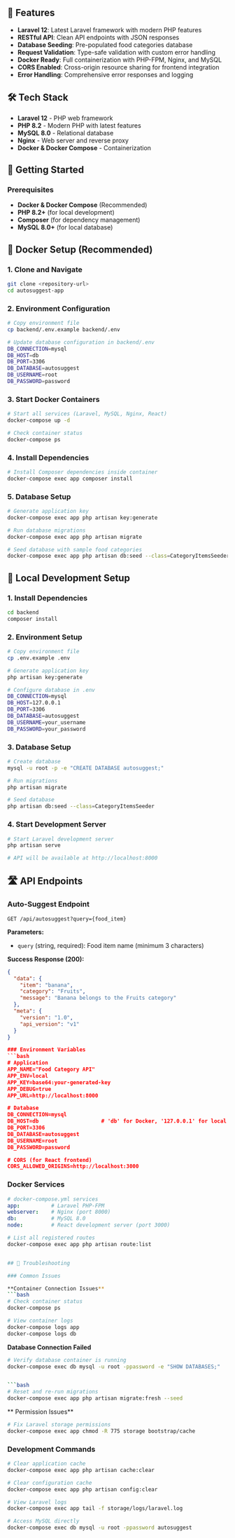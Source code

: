
## 🚀 Features

- **Laravel 12**: Latest Laravel framework with modern PHP features
- **RESTful API**: Clean API endpoints with JSON responses
- **Database Seeding**: Pre-populated food categories database
- **Request Validation**: Type-safe validation with custom error handling
- **Docker Ready**: Full containerization with PHP-FPM, Nginx, and MySQL
- **CORS Enabled**: Cross-origin resource sharing for frontend integration
- **Error Handling**: Comprehensive error responses and logging

## 🛠️ Tech Stack

- **Laravel 12** - PHP web framework
- **PHP 8.2** - Modern PHP with latest features
- **MySQL 8.0** - Relational database
- **Nginx** - Web server and reverse proxy
- **Docker & Docker Compose** - Containerization

## 🚀 Getting Started

### Prerequisites
- **Docker & Docker Compose** (Recommended)
- **PHP 8.2+** (for local development)
- **Composer** (for dependency management)
- **MySQL 8.0+** (for local database)

## 🐳 Docker Setup (Recommended)

### 1. Clone and Navigate
```bash
git clone <repository-url>
cd autosuggest-app
```

### 2. Environment Configuration
```bash
# Copy environment file
cp backend/.env.example backend/.env

# Update database configuration in backend/.env
DB_CONNECTION=mysql
DB_HOST=db
DB_PORT=3306
DB_DATABASE=autosuggest
DB_USERNAME=root
DB_PASSWORD=password
```

### 3. Start Docker Containers
```bash
# Start all services (Laravel, MySQL, Nginx, React)
docker-compose up -d

# Check container status
docker-compose ps
```

### 4. Install Dependencies
```bash
# Install Composer dependencies inside container
docker-compose exec app composer install
```

### 5. Database Setup
```bash
# Generate application key
docker-compose exec app php artisan key:generate

# Run database migrations
docker-compose exec app php artisan migrate

# Seed database with sample food categories
docker-compose exec app php artisan db:seed --class=CategoryItemsSeeder
```


## 🔧 Local Development Setup

### 1. Install Dependencies
```bash
cd backend
composer install
```

### 2. Environment Setup
```bash
# Copy environment file
cp .env.example .env

# Generate application key
php artisan key:generate

# Configure database in .env
DB_CONNECTION=mysql
DB_HOST=127.0.0.1
DB_PORT=3306
DB_DATABASE=autosuggest
DB_USERNAME=your_username
DB_PASSWORD=your_password
```

### 3. Database Setup
```bash
# Create database
mysql -u root -p -e "CREATE DATABASE autosuggest;"

# Run migrations
php artisan migrate

# Seed database
php artisan db:seed --class=CategoryItemsSeeder
```

### 4. Start Development Server
```bash
# Start Laravel development server
php artisan serve

# API will be available at http://localhost:8000
```

## 🛣️ API Endpoints

### Auto-Suggest Endpoint
```
GET /api/autosuggest?query={food_item}
```

**Parameters:**
- `query` (string, required): Food item name (minimum 3 characters)

**Success Response (200):**
```json
{
  "data": {
    "item": "banana",
    "category": "Fruits", 
    "message": "Banana belongs to the Fruits category"
  },
  "meta": {
    "version": "1.0",
    "api_version": "v1"
  }
}

### Environment Variables
```bash
# Application
APP_NAME="Food Category API"
APP_ENV=local
APP_KEY=base64:your-generated-key
APP_DEBUG=true
APP_URL=http://localhost:8000

# Database
DB_CONNECTION=mysql
DB_HOST=db                    # 'db' for Docker, '127.0.0.1' for local
DB_PORT=3306
DB_DATABASE=autosuggest
DB_USERNAME=root
DB_PASSWORD=password

# CORS (for React frontend)
CORS_ALLOWED_ORIGINS=http://localhost:3000
```

### Docker Services
```yaml
# docker-compose.yml services
app:          # Laravel PHP-FPM
webserver:    # Nginx (port 8000)
db:           # MySQL 8.0
node:         # React development server (port 3000)
```

```bash
# List all registered routes
docker-compose exec app php artisan route:list


## 🐛 Troubleshooting

### Common Issues

**Container Connection Issues**
```bash
# Check container status
docker-compose ps

# View container logs
docker-compose logs app
docker-compose logs db
```

**Database Connection Failed**
```bash
# Verify database container is running
docker-compose exec db mysql -u root -ppassword -e "SHOW DATABASES;"


```bash
# Reset and re-run migrations
docker-compose exec app php artisan migrate:fresh --seed
```

** Permission Issues**
```bash
# Fix Laravel storage permissions
docker-compose exec app chmod -R 775 storage bootstrap/cache
```

### Development Commands
```bash
# Clear application cache
docker-compose exec app php artisan cache:clear

# Clear configuration cache
docker-compose exec app php artisan config:clear

# View Laravel logs
docker-compose exec app tail -f storage/logs/laravel.log

# Access MySQL directly
docker-compose exec db mysql -u root -ppassword autosuggest
```
